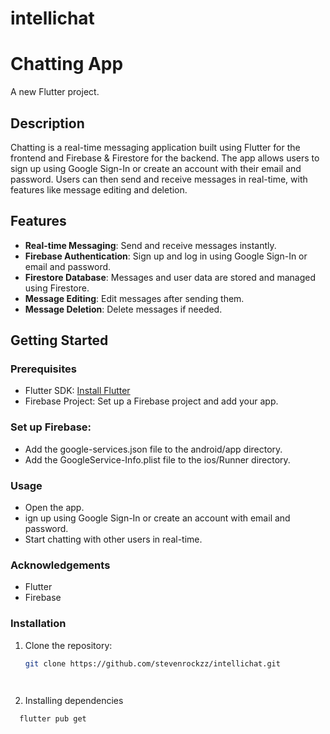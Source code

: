 # intellichat


# Chatting App

A new Flutter project.

## Description

Chatting is a real-time messaging application built using Flutter for the frontend and Firebase & Firestore for the backend. The app allows users to sign up using Google Sign-In or create an account with their email and password. Users can then send and receive messages in real-time, with features like message editing and deletion.

## Features

- **Real-time Messaging**: Send and receive messages instantly.
- **Firebase Authentication**: Sign up and log in using Google Sign-In or email and password.
- **Firestore Database**: Messages and user data are stored and managed using Firestore.
- **Message Editing**: Edit messages after sending them.
- **Message Deletion**: Delete messages if needed.


## Getting Started

### Prerequisites

- Flutter SDK: [Install Flutter](https://docs.flutter.dev/get-started/install)
- Firebase Project: Set up a Firebase project and add your app.

### Set up Firebase:

- Add the google-services.json file to the android/app directory.
- Add the GoogleService-Info.plist file to the ios/Runner directory.


### Usage
- Open the app.
- ign up using Google Sign-In or create an account with email and password.
- Start chatting with other users in real-time.
### Acknowledgements
- Flutter
- Firebase



### Installation

1. Clone the repository:
   ```sh
   git clone https://github.com/stevenrockzz/intellichat.git

  
2. Installing dependencies  
 ```sh
   flutter pub get
